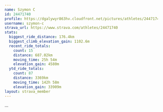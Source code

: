 ```yaml
---
name: Szymon C
id: 24471740
profile: https://dgalywyr863hv.cloudfront.net/pictures/athletes/24471740/7213253/3/large.jpg
username: szymon-c
strava_url: https://www.strava.com/athletes/24471740
stats:
  biggest_ride_distance: 176.4km
  biggest_climb_elevation_gain: 1102.6m
  recent_ride_totals:
    count: 15
    distance: 687.02km
    moving_time: 25h 54m
    elevation_gain: 4580m
  ytd_ride_totals:
    count: 87
    distance: 3369km
    moving_time: 142h 58m
    elevation_gain: 33909m
layout: strava_member
--- 
```

...
